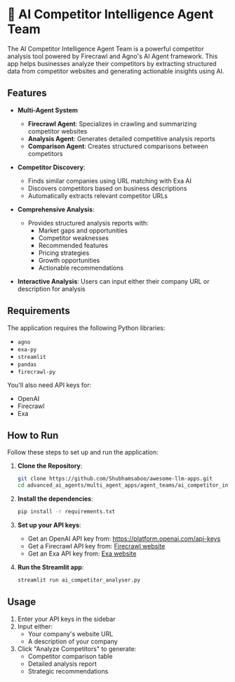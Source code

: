 # 🧲 AI Competitor Intelligence Agent Team

The AI Competitor Intelligence Agent Team is a powerful competitor analysis tool powered by Firecrawl and Agno's AI Agent framework. This app helps businesses analyze their competitors by extracting structured data from competitor websites and generating actionable insights using AI.

## Features

- **Multi-Agent System**

  - **Firecrawl Agent**: Specializes in crawling and summarizing competitor websites
  - **Analysis Agent**: Generates detailed competitive analysis reports
  - **Comparison Agent**: Creates structured comparisons between competitors

- **Competitor Discovery**:

  - Finds similar companies using URL matching with Exa AI
  - Discovers competitors based on business descriptions
  - Automatically extracts relevant competitor URLs

- **Comprehensive Analysis**:

  - Provides structured analysis reports with:
    - Market gaps and opportunities
    - Competitor weaknesses
    - Recommended features
    - Pricing strategies
    - Growth opportunities
    - Actionable recommendations

- **Interactive Analysis**: Users can input either their company URL or description for analysis

## Requirements

The application requires the following Python libraries:

- `agno`
- `exa-py`
- `streamlit`
- `pandas`
- `firecrawl-py`

You'll also need API keys for:

- OpenAI
- Firecrawl
- Exa

## How to Run

Follow these steps to set up and run the application:

1. **Clone the Repository**:

   ```bash
   git clone https://github.com/Shubhamsaboo/awesome-llm-apps.git
   cd advanced_ai_agents/multi_agent_apps/agent_teams/ai_competitor_intelligence_agent_team
   ```

2. **Install the dependencies**:

   ```bash
   pip install -r requirements.txt
   ```

3. **Set up your API keys**:

   - Get an OpenAI API key from: https://platform.openai.com/api-keys
   - Get a Firecrawl API key from: [Firecrawl website](https://www.firecrawl.dev/app/api-keys)
   - Get an Exa API key from: [Exa website](https://dashboard.exa.ai/api-keys)

4. **Run the Streamlit app**:
   ```bash
   streamlit run ai_competitor_analyser.py
   ```

## Usage

1. Enter your API keys in the sidebar
2. Input either:
   - Your company's website URL
   - A description of your company
3. Click "Analyze Competitors" to generate:
   - Competitor comparison table
   - Detailed analysis report
   - Strategic recommendations
